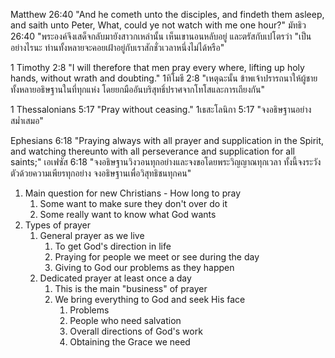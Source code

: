 
Matthew 26:40 "And he cometh unto the disciples, and findeth them asleep, and saith unto Peter, What, could ye not watch with me one hour?"
มัทธิว 26:40 "พระองค์จึงเสด็จกลับมายังสาวกเหล่านั้น เห็นเขานอนหลับอยู่ และตรัสกับเปโตรว่า "เป็นอย่างไรนะ ท่านทั้งหลายจะคอยเฝ้าอยู่กับเราสักชั่วเวลาหนึ่งไม่ได้หรือ"

1 Timothy 2:8 "I will therefore that men pray every where, lifting up holy hands, without wrath and doubting."
1ทิโมธี 2:8 "เหตุฉะนั้น ข้าพเจ้าปรารถนาให้ผู้ชายทั้งหลายอธิษฐานในที่ทุกแห่ง โดยยกมืออันบริสุทธิ์ปราศจากโทโสและการเถียงกัน"

1 Thessalonians 5:17 "Pray without ceasing."
1เธสะโลนิกา 5:17 "จงอธิษฐานอย่างสม่ำเสมอ"

Ephesians 6:18 "Praying always with all prayer and supplication in the Spirit, and watching thereunto with all perseverance and supplication for all saints;"
เอเฟซัส 6:18 "จงอธิษฐานวิงวอนทุกอย่างและจงขอโดยพระวิญญาณทุกเวลา ทั้งนี้จงระวังตัวด้วยความเพียรทุกอย่าง จงอธิษฐานเพื่อวิสุทธิชนทุกคน"

1. Main question for new Christians - How long to pray
    1. Some want to make sure they don't over do it
    2. Some really want to know what God wants
2. Types of prayer
    1. General prayer as we live
        1. To get God's direction in life
        2. Praying for people we meet or see during the day
        3. Giving to God our problems as they happen
    2. Dedicated prayer at least once a day
        1. This is the main "business" of prayer
        2. We bring everything to God and seek His face
            1. Problems
            2. People who need salvation
            3. Overall directions of God's work
            4. Obtaining the Grace we need